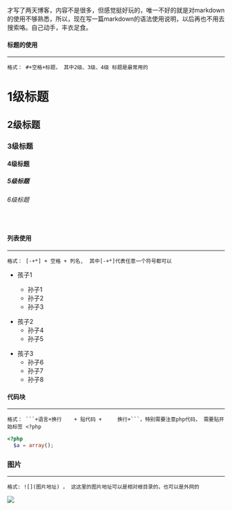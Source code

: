 才写了两天博客，内容不是很多，但感觉挺好玩的，唯一不好的就是对markdown 的使用不够熟悉，所以，现在写一篇markdown的语法使用说明，以后再也不用去搜索咯。自己动手，丰衣足食。

#### **标题的使用**

---
    格式： #+空格+标题， 其中2级、3级、4级 标题是最常用的 

# 1级标题

## 2级标题

### 3级标题

#### 4级标题

##### 5级标题

###### 6级标题

<br />

#### **列表使用**

---
    格式： [-+*] + 空格 + 列名,  其中[-+*]代表任意一个符号都可以

- 孩子1

    - 孙子1
    - 孙子2
    - 孙子3


* 孩子2
    * 孙子4
  * 孙子5

+ 孩子3
    + 孙子6
    + 孙子7
    + 孙子8

#### **代码块**

---
    格式： ```+语言+换行    + 贴代码 +     换行+```，特别需要注意php代码， 需要贴开始标签 <?php


```php
<?php
  $a = array();
```

### **图片**

---
    格式: ![](图片地址) ， 这这里的图片地址可以是相对根目录的，也可以是外网的

![]({{site.data.post.imghost}}/RHY%25%251U7RVJOGR%7BWA%5DVFH8H.png)


